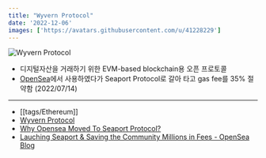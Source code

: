 ```yaml
---
title: "Wyvern Protocol"
date: '2022-12-06'
images: ['https://avatars.githubusercontent.com/u/41228229']
---
```

![Wyvern Protocol](https://avatars.githubusercontent.com/u/41228229)
- 디지털자산을 거래하기 위한 EVM-based blockchain용 오픈 프로토콜
- [OpenSea](https://opensea.io/)에서 사용하였다가 Seaport Protocol로 갈아 타고 gas fee를 35% 절약함 (2022/07/14)
---
- [[tags/Ethereum]]
- [Wyvern Protocol](https://wyvernprotocol.com/)
- [Why Opensea Moved To Seaport Protocol?](https://www.altcoinbuzz.io/nft/why-opensea-moved-to-seaport-protocol/)
- [Lauching Seaport & Saving the Community Millions in Fees - OpenSea Blog](https://opensea.io/blog/announcements/launching-seaport-saving-the-community-millions-in-fees/)